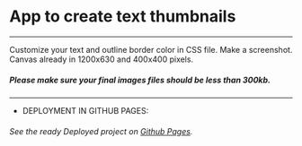 # App to create text thumbnails

---
Customize your text and outline border color in CSS file.
Make a screenshot.
Canvas already in 1200x630 and 400x400 pixels.

##### Please make sure your final images files should be less than 300kb.

---
* DEPLOYMENT IN GITHUB PAGES:
###### See the ready Deployed project on [Github Pages](https://hacking-nassa-with-html.github.io/app_to_create_text_thumbnails/).